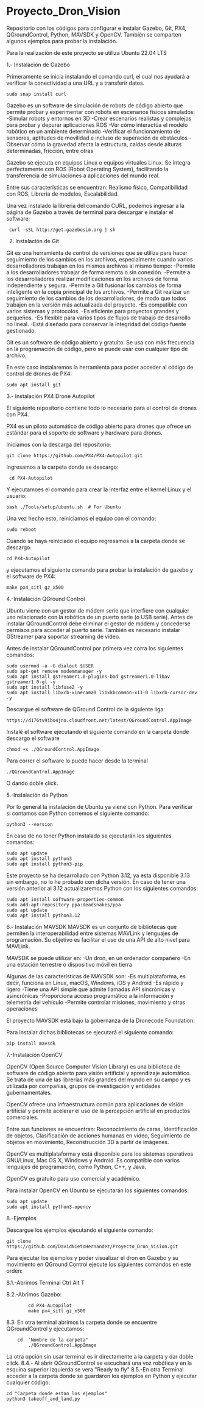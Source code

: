 # Proyecto_Dron_Vision
Repositorio con los códigos para configurar e instalar Gazebo, Git, PX4, QGroundControl, Python, MAVSDK y OpenCV. También se comparten algunos ejemplos para probar la instalación.

Para la realización de este proyecto se utiliza Ubuntu 22.04 LTS

1.- Instalación de Gazebo

Primeramente se inicia instalando el comando curl, el cual nos ayudará a verificar la conectividad a una URL y a transferir datos.

	sudo snap install curl

Gazebo es un software de simulación de robots de código abierto que permite probar y experimentar con robots en escenarios físicos simulados: 
-Simular robots y entornos en 3D 
-Crear escenarios realistas y complejos para probar y depurar aplicaciones ROS 
-Ver cómo interactúa el modelo robótico en un ambiente determinado 
-Verificar el funcionamiento de sensores, aptitudes de movilidad e incluso de superación de obstáculos 
-Observar cómo la gravedad afecta la estructura, caídas desde alturas determinadas, fricción, entre otras 

Gazebo se ejecuta en equipos Linux o equipos virtuales Linux. Se integra perfectamente con ROS (Robot Operating System), facilitando la transferencia de simulaciones a aplicaciones del mundo real. 

Entre sus características se encuentran: Realismo físico, Compatibilidad con ROS, Librería de modelos, Escalabilidad.

Una vez instalado la libreria del comando CURL, podemos ingresar a la página de Gazebo a través de terminal para descargar e instalar el software:

	 curl -sSL http://get.gazebosim.org | sh

2. Instalación de Git

Git es una herramienta de control de versiones que se utiliza para hacer seguimiento de los cambios en los archivos, especialmente cuando varios desarrolladores trabajan en los mismos archivos al mismo tiempo: 
-Permite a los desarrolladores trabajar de forma remota o sin conexión. 
-Permite a los desarrolladores realizar modificaciones en los archivos de forma independiente y segura. 
-Permite a Git fusionar los cambios de forma inteligente en la copia principal de los archivos. 
-Permite a Git realizar un seguimiento de los cambios de los desarrolladores, de modo que todos trabajen en la versión más actualizada del proyecto. 
-Es compatible con varios sistemas y protocolos. 
-Es eficiente para proyectos grandes y pequeños. 
-Es flexible para varios tipos de flujos de trabajo de desarrollo no lineal. 
-Está diseñado para conservar la integridad del código fuente gestionado. 

Git es un software de código abierto y gratuito. Se usa con más frecuencia en la programación de código, pero se puede usar con cualquier tipo de archivo.

En este caso instalaremos la herramienta para poder acceder al código de control de drones de PX4: 

	sudo apt install git

3.- Instalación PX4 Drone Autopilot

El siguiente repositorio contiene todo lo necesario para el control de drones con PX4. 

PX4 es un piloto automático de código abierto para drones que ofrece un estándar para el soporte de software y hardware para drones.

Iniciamos con la descarga del repositorio: 

	git clone https://github.com/PX4/PX4-Autopilot.git

Ingresamos a la carpeta donde se descargo:	

	 cd PX4-Autopilot

Y ejecutamoes el comando para crear la interfaz entre el kernel Linux y el usuario:   
	
 	bash ./Tools/setup/ubuntu.sh  # For Ubuntu

Una vez hecho esto, reiniciamos el equipo con el comando:

 	sudo reboot

Cuando se haya reiniciado el equipo regresamos a la carpeta donde se descargo:	

	cd PX4-Autopilot

y ejecutamos el siguiente comando para probar la instalación de gazebo y el software de PX4:

 	make px4_sitl gz_x500

4.-Instalación QGround Control

Ubuntu viene con un gestor de módem serie que interfiere con cualquier uso relacionado con la robótica de un puerto serie (o USB serie). 
Antes de instalar QGroundControl debe eliminar el gestor de módem y concederse permisos para acceder al puerto serie. 
También es necesario instalar GStreamer para soportar streaming de vídeo.

Antes de instalar QGroundControl por primera vez corra los siguientes comandos:

 	sudo usermod -a -G dialout $USER
	sudo apt-get remove modemmanager -y
	sudo apt install gstreamer1.0-plugins-bad gstreamer1.0-libav gstreamer1.0-gl -y
	sudo apt install libfuse2 -y
	sudo apt install libxcb-xinerama0 libxkbcommon-x11-0 libxcb-cursor-dev -y

Descargue el software de QGround Control de la siguiente liga:

 	https://d176tv9ibo4jno.cloudfront.net/latest/QGroundControl.AppImage

Instalé el software ejecutando el siguiente comando en la carpeta donde descargo el software

 	chmod +x ./QGroundControl.AppImage

Para correr el software lo puede hacer desde la terminal

 	./QGroundControl.AppImage

O dando doble click.

5.-Instalación de Python

Por lo general la instalación de Ubuntu ya viene con Python. Para verificar si contamos con Python corremos el siguiente comando:

	python3 --version

En caso de no tener Python instalado se ejecutarán los siguientes comandos:

	sudo apt update
	sudo apt install python3
	sudo apt install python3-pip

Este proyecto se ha desarrollado con Python 3.12, ya esta disponible 3.13 sin embargo, no lo he probado con dicha versión. En caso de tener una versión anterior al 3.12 actualizaremos Python con los siguientes comandos: 

	sudo apt install software-properties-common
	sudo add-apt-repository ppa:deadsnakes/ppa
	sudo apt update
	sudo apt install python3.12

6.- Instalación MAVSDK
MAVSDK es un conjunto de bibliotecas que permiten la interoperabilidad entre sistemas MAVLink y lenguajes de programación. Su objetivo es facilitar el uso de una API de alto nivel para MAVLink.

MAVSDK se puede utilizar en:
-Un dron, en un ordenador compañero
-En una estación terrestre o dispositivo móvil en tierra 

Algunas de las características de MAVSDK son: 
-Es multiplataforma, es decir, funciona en Linux, macOS, Windows, iOS y Android 
-Es rápido y ligero 
-Tiene una API simple que admite llamadas API sincrónicas y asincrónicas 
-Proporciona acceso programático a la información y telemetría del vehículo 
-Permite controlar misiones, movimiento y otras operaciones 

El proyecto MAVSDK está bajo la gobernanza de la Dronecode Foundation.

Para instalar dichas bibliotecas se ejecutará el siguiente comando: 

	pip install mavsdk

7.-Instalación OpenCV

OpenCV (Open Source Computer Vision Library) es una biblioteca de software de código abierto para visión artificial y aprendizaje automático. Se trata de una de las librerías más grandes del mundo en su campo y es utilizada por compañías, grupos de investigación y entidades gubernamentales. 

OpenCV ofrece una infraestructura común para aplicaciones de visión artificial y permite acelerar el uso de la percepción artificial en productos comerciales. 

Entre sus funciones se encuentran: Reconocimiento de caras, Identificación de objetos, Clasificación de acciones humanas en video, Seguimiento de objetos en movimiento, Reconstrucción 3D a partir de imágenes. 

OpenCV es multiplataforma y está disponible para los sistemas operativos GNU/Linux, Mac OS X, Windows y Android. Es compatible con varios lenguajes de programación, como Python, C++, y Java.
 
OpenCV es gratuito para uso comercial y académico.

Para instalar OpenCV en Ubuntu se ejecutarán los siguientes comandos:

	sudo apt update
	sudo apt install python3-opencv

8.-Ejemplos

Descargue los ejemplos ejecutando el siguiente comando:

	git clone https://github.com/DavidNietoHernandez/Proyecto_Dron_Vision.git

Para ejecutar los ejemplos y poder visualizar el dron en Gazebo y su movimiento en QGround Control ejecute los siguientes comandos en este orden:

8.1.-Abrimos Terminal Ctrl Alt T

8.2.-Abrimos Gazebo:

			cd PX4-Autopilot
			make px4_sitl gz_x500
8.3. En otra terminal abrimos la carpeta donde se encuentre QGroundControl y ejecutamos:

		cd  "Nombre de la carpeta"  
	        ./QGroundControl.AppImage
La otra opción sin usar terminal es ir directamente a la carpeta y dar doble click.
8.4.- Al abrir QGroundControl se escuchará una voz robótica y en la esquina superior izquierda se vera "Ready to fly"
8.5.-En otra Terminal acceder a la carpeta donde se guardaron los ejemplos en Python y ejecutar cualquier código:

	cd "Carpeta donde estan los ejemplos"
	python3 takeoff_and_land.py
